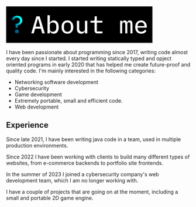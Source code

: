 ![About me](https://github.com/matthewraaff/matthewraaff/blob/main/about_me.png?raw=true)

I have been passionate about programming since 2017, writing code almost every day since I started. I started writing statically typed and opject oriented programs in early 2020 that has helped me create future-proof and quality code. I'm mainly interested in the following categories:
 - Networking software development
 - Cybersecurity
 - Game development
 - Extremely portable, small and efficient code. 
 - Web development

## Experience
Since late 2021, I have been writing java code in a team, used in multiple production environments.

Since 2022 I have been working with clients to build many different types of websites, from e-commerce backends to portfolio site frontends.

In the summer of 2023 I joined a cybersecurity company's web development team, which I am no longer working with.

I have a couple of projects that are going on at the moment, including a small and portable 2D game engine.
